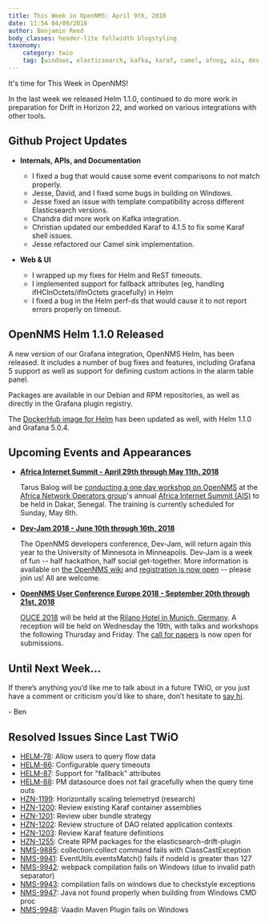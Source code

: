 ```yaml
---
title: This Week in OpenNMS: April 9th, 2018
date: 11:54 04/09/2018
author: Benjamin Reed
body_classes: header-lite fullwidth blogstyling
taxonomy:
    category: twio
    tag: [windows, elasticsearch, kafka, karaf, camel, afnog, ais, dev-jam, ouce]
---
```


It's time for This Week in OpenNMS!

In the last week we released Helm 1.1.0, continued to do more work in preparation for Drift in Horizon 22, and worked on various integrations with other tools.

<!-- git log --author=bamboo@opennms.org --invert-grep --all --no-merges --since='2018-04-02 00:00:00' --until='2018-04-09 00:00:00' --format='%Cblue%ai %Cgreen%aN %Creset%s %Cblue(%H)%Cred%d' --author-date-order | sort | less -R -->

## Github Project Updates

* __Internals, APIs, and Documentation__

  * I fixed a bug that would cause some event comparisons to not match properly.
  * Jesse, David, and I fixed some bugs in building on Windows.
  * Jesse fixed an issue with template compatibility across different Elasticsearch versions.
  * Chandra did more work on Kafka integration.
  * Christian updated our embedded Karaf to 4.1.5 to fix some Karaf shell issues.
  * Jesse refactored our Camel sink implementation.

* __Web & UI__

  * I wrapped up my fixes for Helm and ReST timeouts.
  * I implemented support for fallback attributes (eg, handling ifHCInOctets/ifInOctets gracefully) in Helm
  * I fixed a bug in the Helm perf-ds that would cause it to not report errors properly on timeout.


## OpenNMS Helm 1.1.0 Released

A new version of our Grafana integration, OpenNMS Helm, has been released.  It includes a number of bug fixes and features, including Grafana 5 support as well as support for defining custom actions in the alarm table panel.

Packages are available in our Debian and RPM repositories, as well as directly in the Grafana plugin registry.

The [DockerHub image for Helm](https://hub.docker.com/r/opennms/helm/tags/) has been updated as well, with Helm 1.1.0 and Grafana 5.0.4.


## Upcoming Events and Appearances

* **[Africa Internet Summit - April 29th through May 11th, 2018](http://internetsummitafrica.org/)**

  Tarus Balog will be [conducting a one day workshop on OpenNMS](https://www.internetsummit.africa/agenda/programme) at the [Africa Network Operators group](https://afnog.org/)'s annual [Africa Internet Summit (AIS)](http://internetsummitafrica.org/) to be held in Dakar, Senegal.
  The training is currently scheduled for Sunday, May 6th.

* **[Dev-Jam 2018 - June 10th through 16th, 2018](https://wiki.opennms.org/wiki/Dev-Jam_2018)**

  The OpenNMS developers conference, Dev-Jam, will return again this year to the University of Minnesota in Minneapolis.
  Dev-Jam is a week of fun -- half hackathon, half social get-together.  More information is available on [the OpenNMS wiki](https://wiki.opennms.org/wiki/Dev-Jam_2018) and [registration is now open](http://www.opennms.com/opennms-dev-jam-registration) -- please join us!  All are welcome.

* **[OpenNMS User Conference Europe 2018 - September 20th through 21st, 2018](https://ouce.opennms.eu/)**

  [OUCE 2018](https://ouce.opennms.eu/) will be held at the [Rilano Hotel in Munich, Germany](https://www.rilano-hotel-muenchen.de/).
  A reception will be held on Wednesday the 19th, with talks and workshops the following Thursday and Friday.
  The [call for papers](https://ouce.opennms.eu/cfp/2018/) is now open for submissions.


## Until Next Week…

If there’s anything you’d like me to talk about in a future TWiO, or you just have a comment or criticism you’d like to share, don’t hesitate to [say hi](mailto:twio@opennms.org).

\- Ben

<!--
  https://github.com/OpenNMS/twio-fodder/blob/master/scripts/twio-issues-list.pl
-->

## Resolved Issues Since Last TWiO

* [HELM-78](https://issues.opennms.org/browse/HELM-78): Allow users to query flow data
* [HELM-86](https://issues.opennms.org/browse/HELM-86): Configurable query timeouts
* [HELM-87](https://issues.opennms.org/browse/HELM-87): Support for "fallback" attributes
* [HELM-88](https://issues.opennms.org/browse/HELM-88): PM datasource does not fail gracefully when the query time outs
* [HZN-1199](https://issues.opennms.org/browse/HZN-1199): Horizontally scaling telemetryd (research)
* [HZN-1200](https://issues.opennms.org/browse/HZN-1200): Review existing Karaf container assemblies
* [HZN-1201](https://issues.opennms.org/browse/HZN-1201): Review uber bundle strategy
* [HZN-1202](https://issues.opennms.org/browse/HZN-1202): Review structure of DAO related application contexts
* [HZN-1203](https://issues.opennms.org/browse/HZN-1203): Review Karaf feature definitions
* [HZN-1255](https://issues.opennms.org/browse/HZN-1255): Create RPM packages for the elasticsearch-drift-plugin
* [NMS-9885](https://issues.opennms.org/browse/NMS-9885): collection:collect command fails with ClassCastException
* [NMS-9941](https://issues.opennms.org/browse/NMS-9941): EventUtils.eventsMatch() fails if nodeId is greater than 127
* [NMS-9942](https://issues.opennms.org/browse/NMS-9942): webpack compilation fails on Windows (due to invalid path separator)
* [NMS-9943](https://issues.opennms.org/browse/NMS-9943): compilation fails on windows due to checkstyle exceptions
* [NMS-9947](https://issues.opennms.org/browse/NMS-9947): Java not found properly when building from Windows CMD proc
* [NMS-9948](https://issues.opennms.org/browse/NMS-9948): Vaadin Maven Plugin fails on Windows